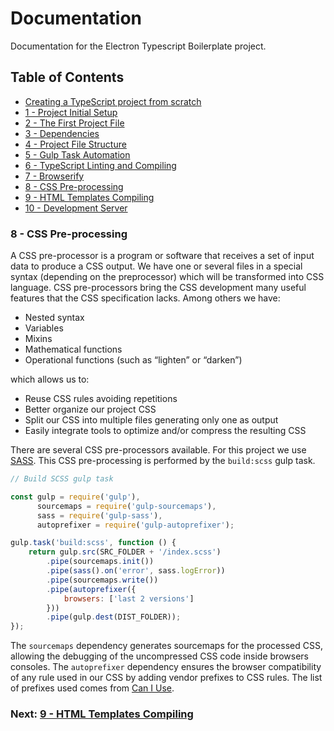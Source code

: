 # Documentation

Documentation for the Electron Typescript Boilerplate project.


## Table of Contents

*  [Creating a TypeScript project from scratch](index.md#creating-project)
*  [1 - Project Initial Setup](index.md#initial-setup)
*  [2 - The First Project File](index.md#first-file)
*  [3 - Dependencies](chapter2.html#dependencies)
*  [4 - Project File Structure](chapter3.html#file-structure)
*  [5 - Gulp Task Automation](chapter4.html#task-automation)
*  [6 - TypeScript Linting and Compiling](chapter5.html#typescript)
*  [7 - Browserify](chapter6.html#browserify)
*  [8 - CSS Pre-processing](#sass)
*  [9 - HTML Templates Compiling](chapter8.html#handlebars)
*  [10 - Development Server](chapter9.html#browser-sync)


### 8 - CSS Pre-processing <a name="sass">

A CSS pre-processor is a program or software that receives a set of input data to produce a CSS output. We have one 
or several files in a special syntax (depending on the preprocessor) which will be transformed into CSS language.
CSS pre-processors bring the CSS development many useful features that the CSS specification lacks. Among others 
we have:

*  Nested syntax
*  Variables
*  Mixins
*  Mathematical functions
*  Operational functions (such as “lighten” or “darken”)

which allows us to:

*  Reuse CSS rules avoiding repetitions
*  Better organize our project CSS
*  Split our CSS into multiple files generating only one as output
*  Easily integrate tools to optimize and/or compress the resulting CSS

There are several CSS pre-processors available. For this project we use [SASS](https://sass-lang.com/). This CSS 
pre-processing is performed by the `build:scss` gulp task.

```javascript
// Build SCSS gulp task

const gulp = require('gulp'),
      sourcemaps = require('gulp-sourcemaps'),
      sass = require('gulp-sass'),
      autoprefixer = require('gulp-autoprefixer');

gulp.task('build:scss', function () {
    return gulp.src(SRC_FOLDER + '/index.scss')
        .pipe(sourcemaps.init())
        .pipe(sass().on('error', sass.logError))
        .pipe(sourcemaps.write())
        .pipe(autoprefixer({
            browsers: ['last 2 versions']
        }))
        .pipe(gulp.dest(DIST_FOLDER));
});
```

The `sourcemaps` dependency generates sourcemaps for the processed CSS, allowing the debugging of the uncompressed
CSS code inside browsers consoles. The `autoprefixer` dependency ensures the browser compatibility of any rule used
in our CSS by adding vendor prefixes to CSS rules. The list of prefixes used comes from [Can I Use](https://caniuse.com/).


### Next: [9 - HTML Templates Compiling](chapter8.html#handlebars)

